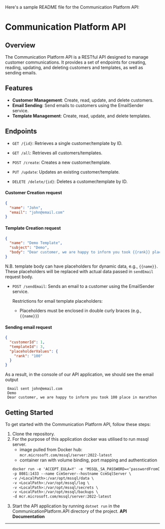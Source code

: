 Here's a sample README file for the Communication Platform API:

**Communication Platform API**
==========================

**Overview**
---------------

The Communication Platform API is a RESTful API designed to manage customer communications. It provides a set of endpoints for creating, reading, updating, and deleting customers and templates, as well as sending emails.

**Features**
-------------

*   **Customer Management**: Create, read, update, and delete customers.
*   **Email Sending**: Send emails to customers using the EmailSender service.
*   **Template Management**: Create, read, update, and delete templates.

**Endpoints**
------------

*   `GET /{id}`: Retrieves a single customer/template by ID.
*   `GET /all`: Retrieves all customers/templates.
*   `POST /create`: Creates a new customer/template.

*   `PUT /update`: Updates an existing customer/template.
*   `DELETE /delete/{id}`: Deletes a customer/template by ID.

#### Customer Creation request
```json
{
  "name": "John",
  "email": "john@email.com"
}
```
#### Template Creation request
```json
{
  "name": "Demo Template",
  "subject": "Demo",
  "body": "Dear customer, we are happy to inform you took {{rank}} place in marathon"
}
```
N.B. template body can have placeholders for dynamic data, e.g., `{{name}}`. 
These placeholders will be replaced with actual data passed in `sendEmail` request body.
* `POST /sendEmail`: Sends an email to a customer using the EmailSender service.

    Restrictions for email template placeholders:
    *   Placeholders must be enclosed in double curly braces (e.g., `{{name}}`)
#### Sending email request
```json
{
  "customerId": 1,
  "templateId": 3,
  "placeholderValues": {
    "rank": "100"
  }
}
```
As a result, in the console of our API application, we should see the email output
```
 Email sent john@email.com
 Demo
 Dear customer, we are happy to inform you took 100 place in marathon
```

**Getting Started**
------------------

To get started with the Communication Platform API, follow these steps:

1.  Clone the repository.
2.  For the purpose of this application docker was utilised to run mssql server.
    * image pulled from Docker hub: `mcr.microsoft.com/mssql/server:2022-latest`
    * container ran with volume binding, port mapping and authentication 
    ```txt
    docker run -e 'ACCEPT_EULA=Y' -e 'MSSQL_SA_PASSWORD=<‘passwordFromConfig> \
    -p 8081:1433 --name CcmServer--hostname CcmSqlServer \
    -v /<LocalPath>:/var/opt/mssql/data \
    -v <LocalPath>:/var/opt/mssql/log \
    -v <LocalPath>:/var/opt/mssql/secrets \
    -v <LocalPath>:/var/opt/mssql/backups \
    -d mcr.microsoft.com/mssql/server:2022-latest
    ```
3. Start the API application by running `dotnet run` in the CommunicationPlatform.API  directory of the project.
**API Documentation**
--------------------

